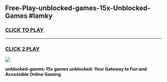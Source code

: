 
## Free-Play-unblocked-games-15x-Unblocked-Games #lamky
<h3>
<a href="https://news.freeplayer.one?title=unblocked-games-15x&ref=8M">CLICK TO PLAY</a></h3>
<hr>

<h3>
<a href="https://news.freeplayer.one?title=unblocked-games-15x&ref=8M">CLICK 2 PLAY</a>
  
</h3>

<a href="https://news.freeplayer.one?title=unblocked-games-15x&ref=8M"><img src="https://clearcache.store/games.png"></a>


**unblocked-games-15x games unblocked: Your Gateway to Fun and Accessible Online Gaming**
